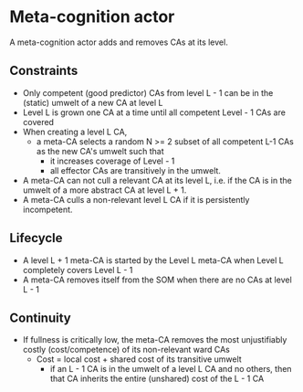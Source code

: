 # Meta-cognition actor

A meta-cognition actor adds and removes CAs at its level.

## Constraints

* Only competent (good predictor) CAs from level L - 1 can be in the (static) umwelt of a new CA at level L
* Level L is grown one CA at a time until all competent Level - 1 CAs are covered
* When creating a level L CA,
  * a meta-CA selects a random N >= 2 subset of all competent L-1 CAs as the new CA's umwelt such that
    * it increases coverage of Level - 1
    * all effector CAs are transitively in the umwelt.
* A meta-CA can not cull a relevant CA at its level L, i.e. if the CA is in the umwelt of a more abstract CA at level L + 1.
* A meta-CA culls a non-relevant level L CA if it is persistently incompetent.

## Lifecycle

* A level L + 1 meta-CA is started by the Level L meta-CA when Level L completely covers Level L - 1
* A meta-CA removes itself from the SOM when there are no CAs at level L - 1

## Continuity

* If fullness is critically low, the meta-CA removes the most unjustifiably costly (cost/competence) of its non-relevant ward CAs
  * Cost = local cost + shared cost of its transitive umwelt
    * if an L - 1 CA is in the umwelt of a level L CA and no others, then that CA inherits the entire (unshared) cost of the L - 1 CA
